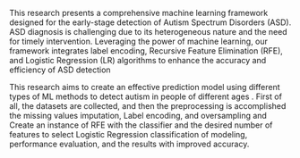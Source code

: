 This research presents a comprehensive machine learning framework designed for the early-stage detection of Autism Spectrum Disorders (ASD).
ASD diagnosis is challenging due to its heterogeneous nature and the need for timely intervention. Leveraging the power of machine learning,
our framework integrates label encoding, Recursive Feature Elimination (RFE),
and Logistic Regression (LR) algorithms to enhance the accuracy and efficiency of ASD detection

This research aims to create an effective prediction model using different types of ML methods to detect autism in people of different ages
. First of all, the datasets are collected, and then the preprocessing is accomplished the missing values imputation, Label encoding, and
oversampling and Create an instance of RFE with the classifier and the desired number of features to select Logistic Regression classification of modeling, 
performance evaluation, and the results with improved accuracy. 
